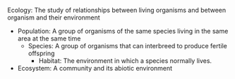 Ecology: The study of relationships between living organisms and between organism and their environment
 - Population: A group of organisms of the  same species living in the same area at the same time
	 - Species: A group of organisms that can interbreed to produce fertile offspring
		 - Habitat: The environment in which a species normally lives.
- Ecosystem:  A community and its abiotic environment

<!--stackedit_data:
eyJoaXN0b3J5IjpbLTE5MDMzOTE1NzhdfQ==
-->